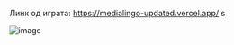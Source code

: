 Линк од играта: https://medialingo-updated.vercel.app/
s

![image](https://github.com/stamenovmartin/medialingo/assets/138384898/820cf77c-1afb-4afd-8549-32994f0afcdd)

